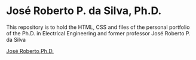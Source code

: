# José Roberto P. da Silva, Ph.D.
<p>This repository is to hold the HTML, CSS and files of the personal portfolio of the Ph.D. in Electrical Engineering and former professor José Roberto P. da Silva</p>
<a href="https://renanmbs.github.io/jose_roberto/">José Roberto,Ph.D.</a>
